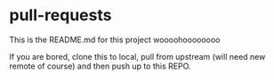 # pull-requests


This is the README.md for this project woooohoooooooo

If you are bored, clone this to local, pull from upstream (will need new remote of course) and then push up to this REPO. 
